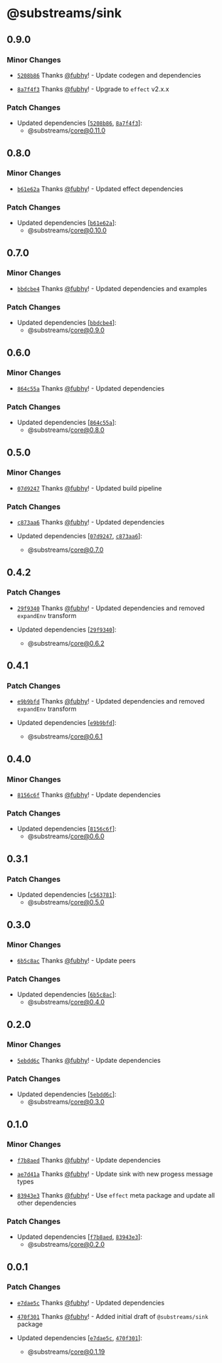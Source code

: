 # @substreams/sink

## 0.9.0

### Minor Changes

- [`5208b86`](https://github.com/substreams-js/substreams-js/commit/5208b86e7fca382fec62e2ef11c70b6950b9ff5e) Thanks [@fubhy](https://github.com/fubhy)! - Update codegen and dependencies

- [`8a7f4f3`](https://github.com/substreams-js/substreams-js/commit/8a7f4f36512640bf1715efef3e40fcfd8b5d899a) Thanks [@fubhy](https://github.com/fubhy)! - Upgrade to `effect` v2.x.x

### Patch Changes

- Updated dependencies [[`5208b86`](https://github.com/substreams-js/substreams-js/commit/5208b86e7fca382fec62e2ef11c70b6950b9ff5e), [`8a7f4f3`](https://github.com/substreams-js/substreams-js/commit/8a7f4f36512640bf1715efef3e40fcfd8b5d899a)]:
  - @substreams/core@0.11.0

## 0.8.0

### Minor Changes

- [`b61e62a`](https://github.com/substreams-js/substreams-js/commit/b61e62aaeebae3338b0bac0d0a73482b3f2b765e) Thanks [@fubhy](https://github.com/fubhy)! - Updated effect dependencies

### Patch Changes

- Updated dependencies [[`b61e62a`](https://github.com/substreams-js/substreams-js/commit/b61e62aaeebae3338b0bac0d0a73482b3f2b765e)]:
  - @substreams/core@0.10.0

## 0.7.0

### Minor Changes

- [`bbdcbe4`](https://github.com/substreams-js/substreams-js/commit/bbdcbe4d16f8cdd140e6b6967abfc32d35494d65) Thanks [@fubhy](https://github.com/fubhy)! - Updated dependencies and examples

### Patch Changes

- Updated dependencies [[`bbdcbe4`](https://github.com/substreams-js/substreams-js/commit/bbdcbe4d16f8cdd140e6b6967abfc32d35494d65)]:
  - @substreams/core@0.9.0

## 0.6.0

### Minor Changes

- [`864c55a`](https://github.com/substreams-js/substreams-js/commit/864c55a372754b22d4280fe383ac6f0f3656cb4e) Thanks [@fubhy](https://github.com/fubhy)! - Updated dependencies

### Patch Changes

- Updated dependencies [[`864c55a`](https://github.com/substreams-js/substreams-js/commit/864c55a372754b22d4280fe383ac6f0f3656cb4e)]:
  - @substreams/core@0.8.0

## 0.5.0

### Minor Changes

- [`07d9247`](https://github.com/substreams-js/substreams-js/commit/07d9247017a3b8c89f33e646274f2d45226b25f0) Thanks [@fubhy](https://github.com/fubhy)! - Updated build pipeline

### Patch Changes

- [`c873aa6`](https://github.com/substreams-js/substreams-js/commit/c873aa61933318dd01e01a4757234337bdf2ddc0) Thanks [@fubhy](https://github.com/fubhy)! - Updated dependencies

- Updated dependencies [[`07d9247`](https://github.com/substreams-js/substreams-js/commit/07d9247017a3b8c89f33e646274f2d45226b25f0), [`c873aa6`](https://github.com/substreams-js/substreams-js/commit/c873aa61933318dd01e01a4757234337bdf2ddc0)]:
  - @substreams/core@0.7.0

## 0.4.2

### Patch Changes

- [`29f9340`](https://github.com/substreams-js/substreams-js/commit/29f9340178bf9ba0e5fd343306564fc99fb3ba47) Thanks [@fubhy](https://github.com/fubhy)! - Updated dependencies and removed `expandEnv` transform

- Updated dependencies [[`29f9340`](https://github.com/substreams-js/substreams-js/commit/29f9340178bf9ba0e5fd343306564fc99fb3ba47)]:
  - @substreams/core@0.6.2

## 0.4.1

### Patch Changes

- [`e9b9bfd`](https://github.com/substreams-js/substreams-js/commit/e9b9bfd9846dc3ffbaaa5410ea8a816789ac5ccd) Thanks [@fubhy](https://github.com/fubhy)! - Updated dependencies and removed `expandEnv` transform

- Updated dependencies [[`e9b9bfd`](https://github.com/substreams-js/substreams-js/commit/e9b9bfd9846dc3ffbaaa5410ea8a816789ac5ccd)]:
  - @substreams/core@0.6.1

## 0.4.0

### Minor Changes

- [`8156c6f`](https://github.com/substreams-js/substreams-js/commit/8156c6f853c8a0367f44039bbc286563b7996609) Thanks [@fubhy](https://github.com/fubhy)! - Update dependencies

### Patch Changes

- Updated dependencies [[`8156c6f`](https://github.com/substreams-js/substreams-js/commit/8156c6f853c8a0367f44039bbc286563b7996609)]:
  - @substreams/core@0.6.0

## 0.3.1

### Patch Changes

- Updated dependencies [[`c563781`](https://github.com/substreams-js/substreams-js/commit/c563781dfd31f1b357e61e7bf3f5d489cb7d62a7)]:
  - @substreams/core@0.5.0

## 0.3.0

### Minor Changes

- [`6b5c8ac`](https://github.com/substreams-js/substreams-js/commit/6b5c8ac885ef7a6e2312bf2f2d33641c619c4ba9) Thanks [@fubhy](https://github.com/fubhy)! - Update peers

### Patch Changes

- Updated dependencies [[`6b5c8ac`](https://github.com/substreams-js/substreams-js/commit/6b5c8ac885ef7a6e2312bf2f2d33641c619c4ba9)]:
  - @substreams/core@0.4.0

## 0.2.0

### Minor Changes

- [`5ebdd6c`](https://github.com/substreams-js/substreams-js/commit/5ebdd6c3fd07fdaa252b0a41762c28fac4daeafb) Thanks [@fubhy](https://github.com/fubhy)! - Update dependencies

### Patch Changes

- Updated dependencies [[`5ebdd6c`](https://github.com/substreams-js/substreams-js/commit/5ebdd6c3fd07fdaa252b0a41762c28fac4daeafb)]:
  - @substreams/core@0.3.0

## 0.1.0

### Minor Changes

- [`f7b8aed`](https://github.com/substreams-js/substreams-js/commit/f7b8aed31721b7cbd4a497745a858136d78cf616) Thanks [@fubhy](https://github.com/fubhy)! - Update dependencies

- [`ae7d41a`](https://github.com/substreams-js/substreams-js/commit/ae7d41a63bb1a96582fde6fabe5a6817a58e93f3) Thanks [@fubhy](https://github.com/fubhy)! - Update sink with new progess message types

- [`83943e3`](https://github.com/substreams-js/substreams-js/commit/83943e38a382fec08e93788a9c86aab7738a426d) Thanks [@fubhy](https://github.com/fubhy)! - Use `effect` meta package and update all other dependencies

### Patch Changes

- Updated dependencies [[`f7b8aed`](https://github.com/substreams-js/substreams-js/commit/f7b8aed31721b7cbd4a497745a858136d78cf616), [`83943e3`](https://github.com/substreams-js/substreams-js/commit/83943e38a382fec08e93788a9c86aab7738a426d)]:
  - @substreams/core@0.2.0

## 0.0.1

### Patch Changes

- [`e7dae5c`](https://github.com/substreams-js/substreams-js/commit/e7dae5c18ab8bea7d23be4448e7ec10f123e5d13) Thanks [@fubhy](https://github.com/fubhy)! - Updated dependencies

- [`470f301`](https://github.com/substreams-js/substreams-js/commit/470f3019a7d8851339efc13d7a0148d7d45a1669) Thanks [@fubhy](https://github.com/fubhy)! - Added initial draft of `@substreams/sink` package

- Updated dependencies [[`e7dae5c`](https://github.com/substreams-js/substreams-js/commit/e7dae5c18ab8bea7d23be4448e7ec10f123e5d13), [`470f301`](https://github.com/substreams-js/substreams-js/commit/470f3019a7d8851339efc13d7a0148d7d45a1669)]:
  - @substreams/core@0.1.19
